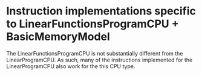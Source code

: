 # Instruction implementations specific to LinearFunctionsProgramCPU + BasicMemoryModel

The LinearFunctionsProgramCPU is not substantially different from the LinearProgramCPU.
As such, many of the instructions implemented for the LinearProgramCPU also work for the this CPU type.